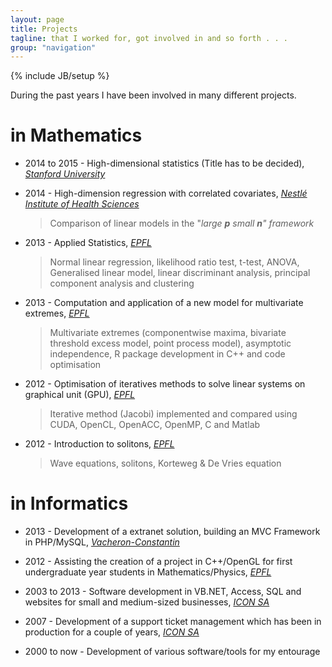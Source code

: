 ```yaml
---
layout: page
title: Projects
tagline: that I worked for, got involved in and so forth . . . 
group: "navigation"
---
```

{% include JB/setup %}

During the past years I have been involved in many different projects. 

# in Mathematics

* 2014 to 2015 - High-dimensional statistics (Title has to be decided), _[Stanford University](http://www.stanford.edu)_

* 2014 - High-dimension regression with correlated covariates, _[Nestlé Institute of Health Sciences](http://www.nestleinstitutehealthsciences.com/)_

	> Comparison of linear models in the "_large **p** small **n**" framework_	
* 2013 - Applied Statistics, _[EPFL](http://www.epfl.ch)_

	> Normal linear regression, likelihood ratio test, t-test, ANOVA, Generalised linear model, linear discriminant analysis, principal component analysis and clustering
* 2013 - Computation and application of a new model for multivariate extremes, _[EPFL](http://www.epfl.ch)_

	> Multivariate extremes (componentwise maxima, bivariate threshold excess model, point process model), asymptotic independence, R package development in C++ and code optimisation
	
* 2012 - Optimisation of iteratives methods to solve linear systems on graphical unit (GPU), _[EPFL](http://www.epfl.ch)_

	> Iterative method (Jacobi) implemented and compared using CUDA, OpenCL, OpenACC, OpenMP, C and Matlab
	
* 2012 - Introduction to solitons, _[EPFL](http://www.epfl.ch)_

	> Wave equations, solitons, Korteweg & De Vries equation 



# in Informatics

* 2013 - Development of a extranet solution, building an MVC Framework in PHP/MySQL, _[Vacheron-Constantin](http://www.vacheron-constantin.com)_


* 2012 - Assisting the creation of a project in C++/OpenGL for first undergraduate year students in Mathematics/Physics, _[EPFL](http://www.epfl.ch)_

* 2003 to 2013 - Software development in VB.NET, Access, SQL and websites for small and medium-sized businesses, _[ICON SA](http://www.iconsa.ch)_


* 2007 - Development of a support ticket management which has been in production for a couple of years, _[ICON SA](http://www.iconsa.ch)_


* 2000 to now - Development of various software/tools for my entourage
